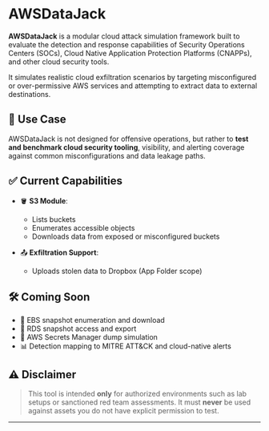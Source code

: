 # AWSDataJack

**AWSDataJack** is a modular cloud attack simulation framework built to evaluate the detection and response capabilities of Security Operations Centers (SOCs), Cloud Native Application Protection Platforms (CNAPPs), and other cloud security tools.

It simulates realistic cloud exfiltration scenarios by targeting misconfigured or over-permissive AWS services and attempting to extract data to external destinations.

## 🎯 Use Case

AWSDataJack is not designed for offensive operations, but rather to **test and benchmark cloud security tooling**, visibility, and alerting coverage against common misconfigurations and data leakage paths.

## ✅ Current Capabilities

- 🪣 **S3 Module**:  
  - Lists buckets
  - Enumerates accessible objects
  - Downloads data from exposed or misconfigured buckets

- 📤 **Exfiltration Support**:  
  - Uploads stolen data to Dropbox (App Folder scope)

## 🛠 Coming Soon

- 💾 EBS snapshot enumeration and download
- 🐘 RDS snapshot access and export
- 🔐 AWS Secrets Manager dump simulation
- 📊 Detection mapping to MITRE ATT&CK and cloud-native alerts

## ⚠️ Disclaimer

> This tool is intended **only** for authorized environments such as lab setups or sanctioned red team assessments. It must **never** be used against assets you do not have explicit permission to test.

---
